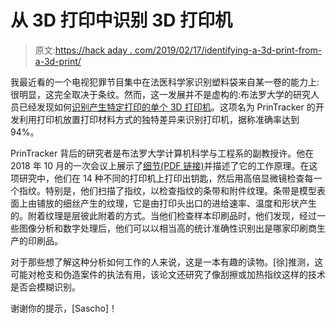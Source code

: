 # 从 3D 打印中识别 3D 打印机

> 原文:[https://hack aday . com/2019/02/17/identifying-a-3d-print-from-a-3d-print/](https://hackaday.com/2019/02/17/identifying-a-3d-printer-from-a-3d-print/)

我最近看的一个电视犯罪节目集中在法医科学家识别塑料袋来自某一卷的能力上:很明显，这完全取决于条纹。然而，这一发展并不是虚构的:布法罗大学的研究人员已经发现如何[识别产生特定打印的单个 3D 打印机](http://www.buffalo.edu/ubnow/campus.host.html/content/shared/university/news/ub-reporter-articles/stories/2018/10/3d-printer-fingerprints.detail.html)。这项名为 PrinTracker 的开发利用打印机放置打印材料方式的独特差异来识别打印机，据称准确率达到 94%。

PrinTracker 背后的研究者是布法罗大学计算机科学与工程系的副教授许。他在 2018 年 10 月的一次会议上展示了[细节(PDF 链接)](https://cse.buffalo.edu/~wenyaoxu/papers/conference/xu-ccs2018.pdf)并描述了它的工作原理。在这项研究中，他们在 14 种不同的打印机上打印出钥匙，然后用高倍显微镜检查每一个指纹。特别是，他们扫描了指纹，以检查指纹的条带和附件纹理。条带是模型表面上由铺放的细丝产生的纹理，它是由打印头出口的进给速率、温度和形状产生的。附着纹理是层彼此附着的方式。当他们检查样本印刷品时，他们发现，经过一些图像分析和数字处理后，他们可以以相当高的统计准确性识别出是哪家印刷商生产的印刷品。

对于那些想了解这种分析如何工作的人来说，这是一本有趣的读物。[徐]推测，这可能对枪支和伪造案件的执法有用，该论文还研究了像刮擦或加热指纹这样的技术是否会模糊识别。

谢谢你的提示，[Sascho]！